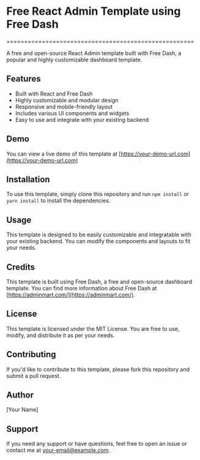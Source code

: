 # Free React Admin Template using Free Dash
=====================================================

A free and open-source React Admin template built with Free Dash, a popular and highly customizable dashboard template.

## Features

* Built with React and Free Dash
* Highly customizable and modular design
* Responsive and mobile-friendly layout
* Includes various UI components and widgets
* Easy to use and integrate with your existing backend

## Demo
You can view a live demo of this template at [https://your-demo-url.com](https://your-demo-url.com)

## Installation
To use this template, simply clone this repository and run `npm install` or `yarn install` to install the dependencies.

## Usage
This template is designed to be easily customizable and integratable with your existing backend. You can modify the components and layouts to fit your needs.

## Credits
This template is built using Free Dash, a free and open-source dashboard template. You can find more information about Free Dash at [https://adminmart.com/](https://adminmart.com/).

## License
This template is licensed under the MIT License. You are free to use, modify, and distribute it as per your needs.

## Contributing
If you'd like to contribute to this template, please fork this repository and submit a pull request.

## Author
[Your Name]

## Support
If you need any support or have questions, feel free to open an issue or contact me at [your-email@example.com](mailto:your-email@example.com).
